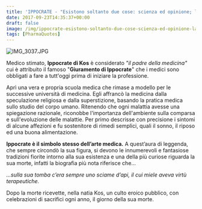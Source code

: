 ```yaml
---
title: 'IPPOCRATE - "Esistono soltanto due cose: scienza ed opinione; la prima genera conoscenza, la seconda ignoranza"'
date: 2017-09-23T14:35:37+00:00
draft: false
image: /img/ippocrate-esistono-soltanto-due-cose-scienza-ed-opinione-la-prima-genera-conoscenza-la-seconda-ignoranza.md/img_3037.jpg
tags: [PharmaQuotes]
---
```


![IMG_3037.JPG](/img/ippocrate-esistono-soltanto-due-cose-scienza-ed-opinione-la-prima-genera-conoscenza-la-seconda-ignoranza.md/img_3037.jpg)

Medico stimato, **Ippocrate di Kos** è considerato _"il padre della medicina"_ cui è attribuito il famoso "**Giuramento di Ippocrate**" che i medici sono obbligati a fare a tutt'oggi prima di iniziare la professione.

Aprì una vera e propria scuola medica che rimase a modello per le successive università di medicina. Egli affrancò la medicina dalla speculazione religiosa e dalla superstizione, basando la pratica medica sullo studio del corpo umano. Ritenendo che ogni malattia avesse una spiegazione razionale, riconobbe l'importanza dell'ambiente sulla comparsa e sull'evoluzione delle malattie. Per primo descrisse con precisione i sintomi di alcune affezioni e fu sostenitore di rimedi semplici, quali il sonno, il riposo ed una buona alimentazione.

**Ippocrate è il simbolo stesso dell’arte medica.** A quest’aura di leggenda, che sempre circondò la sua figura, si devono le innumerevoli e fantasiose tradizioni fiorite intorno alla sua esistenza e una della più curiose riguarda la sua morte, infatti la biografia più nota riferisce che...

_...sulla sua tomba c’era sempre uno sciame d’api, il cui miele aveva virtù terapeutiche._

Dopo la morte ricevette, nella natia Kos, un culto eroico pubblico, con celebrazioni di sacrifici ogni anno, il giorno della sua morte.